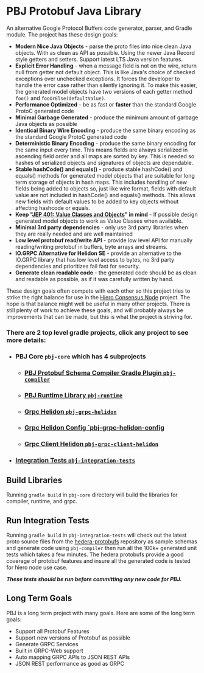 # PBJ Protobuf Java Library
An alternative Google Protocol Buffers code generator, parser, and Gradle module. The project has these design goals:
 * **Modern Nice Java Objects** - parse the proto files into nice clean Java objects. With as clean as API as possible. 
     Using the newer Java Record style getters and setters. Support latest LTS Java version features.
 * **Explicit Error Handling** - when a message field is not on the wire, return null from getter not default object. 
     This is like Java's choice of checked exceptions over unchecked exceptions. It forces the developer to handle 
     the error case rather than silently ignoring it. To make this easier, the generated model objects have two versions 
     of each getter method `foo()` and `fooOrElse(defaultValue)`.
 * **Performance Optimized** - be as fast or **faster** than the standard Google ProtoC generated code
 * **Minimal Garbage Generated** - produce the minimum amount of garbage Java objects as possible
 * **Identical Binary Wire Encoding** - produce the same binary encoding as the standard Google ProtoC generated code
 * **Deterministic Binary Encoding** - produce the same binary encoding for the same input every time. This means fields 
     are always serialized in ascending field order and all maps are sorted by key. This is needed so hashes of 
     serialized objects and signatures of objects are dependable.
 * **Stable hashCode() and equals()** - produce stable hashCode() and equals() methods for generated model objects that 
     are suitable for long term storage of objects in hash maps. This includes handling of new fields being added to 
     objects so, just like wire format, fields with default value are not included in hashCode() and equals() methods. 
     This allows new fields with default values to be added to key objects without affecting hashcode or equals. 
 * **Keep "[JEP 401: Value Classes and Objects](https://openjdk.org/jeps/401)" in mind** - If possible design generated 
     model objects to work as Value Classes when available.
 * **Minimal 3rd party dependencies** - only use 3rd party libraries when they are really needed and are well maintained
 * **Low level protobuf read/write API** - provide low level API for manually reading/writing protobuf in buffers, byte 
     arrays and streams. 
 * **IO.GRPC Alternative for Helidon SE** - provide an alternative to the IO.GRPC library that has low level access to bytes, no 3rd 
     party dependencies and prioritizes fail fast for security.
 * **Generate clean readable code** - the generated code should be as clean and readable as possible, as if it was 
     carefully written by hand.

These design goals often compete with each other so this project tries to strike the right balance for use in the 
[Hiero Consensus Node](https://github.com/hiero-ledger/hiero-consensus-node) project. The hope is that balance might well be useful in many other projects. There is still plenty of work 
to achieve these goals, and will probably always be improvements that can be made, but this is what the project is 
striving for.

### There are 2 top level gradle projects, click any project to see more details:

  * ### **PBJ Core** `pbj-core` which has 4 subprojects
    * ### [**PBJ Protobuf Schema Compiler Gradle Plugin** `pbj-compiler`](pbj-core/pbj-compiler/README.md)
    * ### [**PBJ Runtime Library** `pbj-runtime`](pbj-core/pbj-runtime/README.md)
    * ### [**Grpc Helidon** `pbj-grpc-helidon`](pbj-core/pbj-grpc-helidon/README.md)
    * ### [**Grpc Helidon Config** `pbj-grpc-helidon-config](pbj-core/pbj-grpc-helidon-config/README.md)
    * ### [**Grpc Client Helidon** `pbj-grpc-client-helidon`](pbj-core/pbj-grpc-client-helidon/README.md)
  * ### [**Integration Tests** `pbj-integration-tests`](pbj-integration-tests/README.md) 

## Build Libraries
Running `gradle build` in `pbj-core` directory will build the libraries for compiler, runtime, and grpc.

## Run Integration Tests
Running `gradle build` in `pbj-integration-tests` will check out the latest proto source files from the
[hedera-protobufs](https://github.com/hashgraph/hedera-protobufs) repository as sample schemas and generate code using `pbj-compiler` then 
run all the 100k+ generated unit tests which takes a few minutes. The hedera protobufs provide a good coverage of
protobuf features and insure all the generated code is tested for hiero node use case.

**_These tests should be run before committing any new code for PBJ._**

## Long Term Goals
PBJ is a long term project with many goals. Here are some of the long term goals:
  * Support all Protobuf Features
  * Support new versions of Protobuf as possible
  * Generate GRPC Services
  * Built in GRPC-Web support
  * Auto mapping GRPC APIs to JSON REST APIs
  * JSON REST performance as good as GRPC